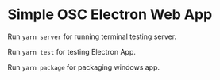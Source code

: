 # Simple OSC Electron Web App
Run `yarn server` for running terminal testing server.

Run `yarn test` for testing Electron App.

Run `yarn package` for packaging windows app.